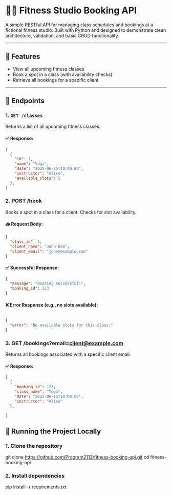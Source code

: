 # 🏋️‍♀️ Fitness Studio Booking API

A simple RESTful API for managing class schedules and bookings at a fictional fitness studio. Built with Python and designed to demonstrate clean architecture, validation, and basic CRUD functionality.

---

## 🚀 Features

- View all upcoming fitness classes
- Book a spot in a class (with availability checks)
- Retrieve all bookings for a specific client

---

## 📌 Endpoints

### 1. `GET /classes`

Returns a list of all upcoming fitness classes.

#### ✅ Response:
```json
[
  {
    "id": 1,
    "name": "Yoga",
    "date": "2025-06-15T10:00:00",
    "instructor": "Alice",
    "available_slots": 5
  },
]
```

### 2. POST /book
Books a spot in a class for a client. Checks for slot availability.

#### 📥 Request Body:
```json
{
  "class_id": 1,
  "client_name": "John Doe",
  "client_email": "john@example.com"
}
```

#### ✅ Successful Response:
```json
{
  "message": "Booking successful!",
  "booking_id": 123
}
```
#### ❌ Error Response (e.g., no slots available):
```json

{
  "error": "No available slots for this class."
}
```

### 3. GET /bookings?email=client@example.com
Returns all bookings associated with a specific client email.

#### ✅ Response:
```json
[
  {
    "booking_id": 123,
    "class_name": "Yoga",
    "date": "2025-06-15T10:00:00",
    "instructor": "Alice"
  },

]
```

## 🧪 Running the Project Locally
### 1. Clone the repository

git clone https://github.com/Program2113/fitness-booking-api.git
cd fitness-booking-api

### 2. Install dependencies

pip install -r requirements.txt

